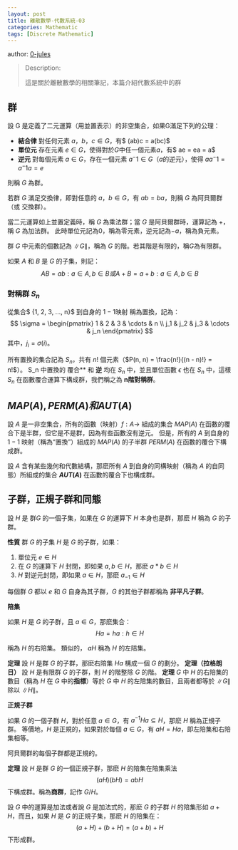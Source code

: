 ```yaml
---
layout: post
title: 離散數學-代數系統-03
categories: Mathematic
tags: [Discrete Mathematic]
---
```


author: [0-jules](https://github.com/o-jules)

> Description:
>
> 這是關於離散數學的相關筆記，本篇介紹代數系統中的群	

<!-- more -->

## 群

設 G 是定義了二元運算（用並置表示）的非空集合，如果G滿足下列的公理：

  - **結合律** 對任何元素 $a，b，c \in G$，有$ (ab)c = a(bc)$
  - **單位元** 存在元素 $e \in G$，使得對於$G$中任一個元素$a$，有$ ae = ea = a$
  - **逆元**  對每個元素 $a \in G$，存在一個元素 $a^-1 \in G$（$a$的逆元），使得 $aa^-1 = a^-1 a = e$

則稱 $G$ 為群。

若群 $G$ 滿足交換律，即對任意的 $a，b \in G$，有 $ab = ba$，則稱 $G$ 為阿貝爾群（或 交換群）。

當二元運算如上並置定義時，稱 $G$ 為乘法群；當 $G$ 是阿貝爾群時，運算記為 $+$，稱 $G$ 為加法群。
此時單位元記為$0$，稱為零元素，逆元記為$-a$，稱為負元素。

群 $G$ 中元素的個數記為 $\|G\|$，稱為 $G$ 的階。若其階是有限的，稱$G$為有限群。

如果 $A$ 和 $B$ 是 $G$ 的子集，則記：
$$
AB = {ab: a\in A, b\in B} 或 A + B = {a + b: a\in A, b\in B}
$$

### 對稱群 $S_n$

從集合$ {1, 2, 3, ..., n}$ 到自身的 $1-1$映射 稱為置換，記為：
$$
\sigma = \begin{pmatrix}
1   &  2  & 3   & \cdots & n \\
j_1 & j_2 & j_3 & \cdots & j_n
\end{pmatrix}
$$
其中，$j_i = \sigma(i)$。

所有置換的集合記為 $S_n$，共有 $n!$ 個元素（$P(n, n) = \frac{n!}{(n - n)!} = n!$）。
S_n 中置換的 覆合** 和 **逆** 均在 $S_n$ 中，並且單位函數 $\epsilon$ 也在 $S_n$ 中，這樣 $S_n$ 在函數覆合運算下構成群，我們稱之為 **n階對稱群**。

## $MAP(A), PERM(A) 和 AUT(A)$

設 $A$ 是一非空集合，所有的函數（映射）$f: A \to$ 組成的集合 $MAP(A)$ 在函數的覆合下是半群，但它是不是群，因為有些函數沒有逆元。
但是，所有的 $A$ 到自身的 $1-1$ 映射（稱為“置換”）組成的 $MAP(A)$ 的子半群 $PERM(A)$ 在函數的覆合下構成群。

設 $A$ 含有某些幾何和代數結構，那麽所有 $A$ 到自身的同構映射（稱為 $A$ 的自同態）所組成的集合 **$AUT(A)$** 在函數的覆合下也構成群。

## 子群，正規子群和同態

設 $H$ 是 群$G$ 的一個子集，如果在 $G$ 的運算下 $H$ 本身也是群，那麽 $H$ 稱為 $G$ 的子群。

**性質** 群  $G$ 的子集 $H$ 是 $G$ 的子群，如果：
  1. 單位元 $e \in H$
  2. 在 $G$ 的運算下 $H$ 封閉，即如果 $a, b \in H$，那麽 $a * b \in H$
  3. $H$ 對逆元封閉，即如果 $a \in H$，那麽 $a_{-1} \in H$

每個群 $G$ 都以 ${e}$ 和 $G$ 自身為其子群，$G$ 的其他子群都稱為 **非平凡子群**。

**陪集**

如果 $H$ 是 $G$ 的子群，且 $a \in G$，那麽集合：
$$
Ha = {ha: h \in H}
$$

稱為 $H$ 的右陪集。
類似的， $aH$ 稱為 $H$ 的左陪集。

**定理** 設 $H$ 是群 $G$ 的子群，那麽右陪集 $Ha$ 構成一個 $G$ 的劃分。
**定理（拉格朗日）** 設 $H$ 是有限群 $G$ 的子群，則 $H$ 的階整除 $G$ 的階。
**定理** $G$ 中 $H$ 的右陪集的數目（稱為 $H$ 在 $G$ 中的**指標**）等於 $G$ 中 $H$ 的左陪集的數目，且兩者都等於 $\|G\|$ 除以 $\|H\|$。

**正規子群**

如果 $G$ 的一個子群 $H$，對於任意 $a \in G$，有 $a^{-1} Ha \subseteq H$，那麽 $H$ 稱為正規子群。
等價地，$H$ 是正規的，如果對於每個 $a \in G$，有 $aH = Ha$，即左陪集和右陪集相等。

阿貝爾群的每個子群都是正規的。

**定理** 設 $H$ 是群 $G$ 的一個正規子群，那麽 $H$ 的陪集在陪集乘法
$$
(aH)(bH) = abH
$$
下構成群。稱為**商群**，記作 $G/H$。

設 $G$ 中的運算是加法或者說 $G$ 是加法式的，那麽 $G$ 的子群 $H$ 的陪集形如 $a + H$，而且，如果 $H$ 是 $G$ 的正規子集，那麽 $H$ 的陪集在：
$$
(a + H) + (b + H) = (a + b) + H
$$
下形成群。
